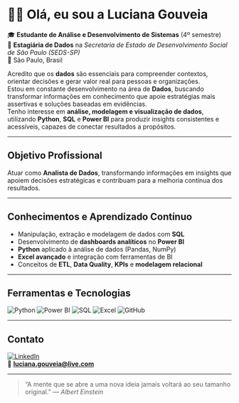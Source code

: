 # 👋🏼 Olá, eu sou a Luciana Gouveia

🎓 **Estudante de Análise e Desenvolvimento de Sistemas** (4º semestre)  
💼 **Estagiária de Dados** na *Secretaria de Estado de Desenvolvimento Social de São Paulo (SEDS-SP)*  
📍 São Paulo, Brasil  

Acredito que os **dados** são essenciais para compreender contextos, orientar decisões e gerar valor real para pessoas e organizações.  
Estou em constante desenvolvimento na área de **Dados**, buscando transformar informações em conhecimento que apoie estratégias mais assertivas e soluções baseadas em evidências.  
Tenho interesse em **análise, modelagem e visualização de dados**, utilizando **Python**, **SQL** e **Power BI** para produzir insights consistentes e acessíveis, capazes de conectar resultados a propósitos.

---

## Objetivo Profissional
Atuar como **Analista de Dados**, transformando informações em insights que apoiem decisões estratégicas e contribuam para a melhoria contínua dos resultados.

---

## Conhecimentos e Aprendizado Contínuo
- Manipulação, extração e modelagem de dados com **SQL**  
- Desenvolvimento de **dashboards analíticos** no **Power BI**  
- **Python** aplicado à análise de dados (Pandas, NumPy)  
- **Excel avançado** e integração com ferramentas de BI  
- Conceitos de **ETL**, **Data Quality**, **KPIs** e **modelagem relacional**

---

## Ferramentas e Tecnologias
![Python](https://img.shields.io/badge/Python-3776AB?style=flat&logo=python&logoColor=white)
![Power BI](https://img.shields.io/badge/Power%20BI-F2C811?style=flat&logo=powerbi&logoColor=black)
![SQL](https://img.shields.io/badge/SQL-336791?style=flat&logo=postgresql&logoColor=white)
![Excel](https://img.shields.io/badge/Excel-217346?style=flat&logo=microsoft-excel&logoColor=white)
![GitHub](https://img.shields.io/badge/GitHub-181717?style=flat&logo=github&logoColor=white)

---

## Contato
[![LinkedIn](https://img.shields.io/badge/LinkedIn-Luciana%20Gouveia-blue?style=flat&logo=linkedin)](https://linkedin.com/in/lucianagouveia)  
📧 **luciana.gouveia@live.com**

---

> “A mente que se abre a uma nova ideia jamais voltará ao seu tamanho original.” — *Albert Einstein*
